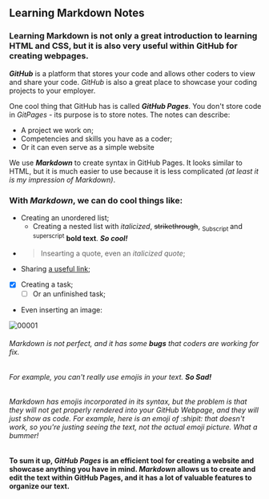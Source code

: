 ## Learning Markdown Notes

### Learning Markdown is not only a great introduction to learning HTML and CSS, but it is also very useful within GitHub for creating webpages. 
 ***GitHub*** is a platform that stores your code and allows other coders to view and share your code. _GitHub_ is also a great place to showcase your coding projects to your employer.

 One cool thing that GitHub has is called ***GitHub Pages***. You don't store code in _GitPages_ - its purpose is to store notes. 
 The notes can describe:
* A project we work on;
* Competencies and skills you have as a coder; 
* Or it can even serve as a simple website 

We use ***Markdown*** to create syntax in GitHub Pages. It looks similar to HTML, but it is much easier to use because it is less complicated *(at least it is my impression of Markdown)*.

### With ***Markdown***, we can do cool things like:
* Creating an unordered list; 
  * Creating a nested list with *italicized*, ~~strikethrough~~, <sub> Subscript </sub> and <sup>superscript</sup> **bold text**. ***So cool!***
* > Insearting a quote, even an *italicized quote*;
* Sharing [a useful link](https://docs.github.com/en/get-started/writing-on-github/getting-started-with-writing-and-formatting-on-github/basic-writing-and-formatting-syntax);
* [x] Creating a task;
   * [ ] Or an unfinished task; 
* Even inserting an image: 

![00001](https://user-images.githubusercontent.com/48433669/209413614-7d171d30-aa8d-4385-8e71-cf775a73f918.jpg)


###### Markdown is not perfect, and it has some ***bugs*** that coders are working for fix. 

###### For example, you can't really use emojis in your text. ***So Sad!***
###### Markdown has emojis incorporated in its syntax, but the problem is that they will not get properly rendered into your GitHub Webpage, and they will just show as code. For example, here is an emoji of  :shipit:  that doesn't work, so you're justing seeing the text, not the actual emoji picture. *What a bummer!* 


#### To sum it up, ***GitHub Pages*** is an efficient tool for creating a website and showcase anything you have in mind. ***Markdown*** allows us to create and edit the text within GitHub Pages, and it has a lot of valuable features to organize our text. 
